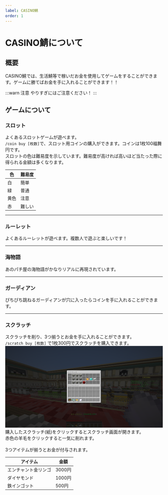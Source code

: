 ```yaml
---
label: CASINO鯖
order: 1
---
```

# CASINO鯖について

## 概要

CASINO鯖では、生活鯖等で稼いだお金を使用してゲームをすることができます。ゲームに勝てばお金を手に入れることができます！！

:::warn 注意
やりすぎにはご注意ください！
:::

## ゲームについて

### スロット
よくあるスロットゲームが遊べます。  
`/coin buy [枚数]`で、スロット用コインの購入ができます。コインは1枚100福舞円です。  
スロットの色は難易度を示しています。難易度が高ければ高いほど当たった際に得られる金額は多くなります。  

|色|難易度|
|---|---|
|白|簡単|
|緑|普通|
|黄色|注意|
|赤|難しい|

---
### ルーレット
よくあるルーレットが遊べます。複数人で遊ぶと楽しいです！

---
### 海物語
あのパチ屋の海物語がかなりリアルに再現されています。

---
### ガーディアン
ぴちぴち跳ねるガーディアンが穴に入ったらコインを手に入れることができます。

---
### スクラッチ
スクラッチを削り、3つ揃うとお金を手に入れることができます。<br>
`/scratch buy [枚数]` で1枚300円でスクラッチを購入できます。
![](/images/casino/scratch.png)
購入したスクラッチ(紙)をクリックするとスクラッチ画面が開きます。<br>
赤色の羊毛をクリックすると一気に削れます。<br>
<br>
3つアイテムが揃うとお金が付与されます。

|アイテム|金額|
|---|---|
|エンチャント金リンゴ|3000円|
|ダイヤモンド|1000円|
|鉄インゴット|500円|